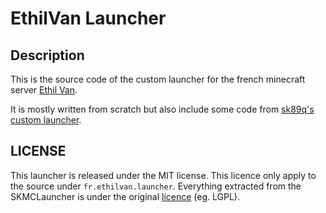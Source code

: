 EthilVan Launcher
========================

Description
-----------
This is the source code of the custom launcher for the french minecraft server
[Ethil Van](http://ethilvan.fr).

It is mostly written from scratch but also include some code from
[sk89q's custom launcher](https://github.com/sk89q/skmclauncher).

LICENSE
-----------
This launcher is released under the MIT license.
This licence only apply to the source under `fr.ethilvan.launcher`.
Everything extracted from the SKMCLauncher is under the original
[licence](https://github.com/sk89q/skmclauncher/blob/master/LICENSE.txt)
(eg. LGPL).
